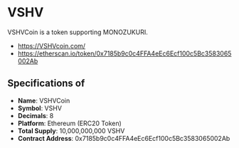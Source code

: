 # VSHV
VSHVCoin is a token supporting MONOZUKURI.
* https://VSHVcoin.com/
* https://etherscan.io/token/0x7185b9c0c4FFA4eEc6Ecf100c5Bc3583065002Ab

## Specifications of 
* **Name**: VSHVCoin
* **Symbol**: VSHV
* **Decimals**: 8
* **Platform**: Ethereum (ERC20 Token)
* **Total Supply**: 10,000,000,000 VSHV
* **Contract Address**: 0x7185b9c0c4FFA4eEc6Ecf100c5Bc3583065002Ab
